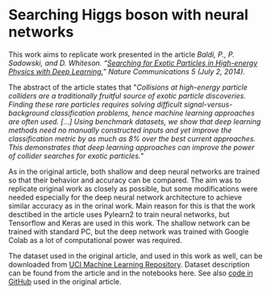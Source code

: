 # Searching Higgs boson with neural networks

This work aims to replicate work presented in the article *Baldi, P., P. Sadowski, and D. Whiteson. “[Searching for Exotic Particles in High-energy Physics with Deep Learning.](https://arxiv.org/pdf/1402.4735.pdf)” Nature Communications 5 (July 2, 2014).* 

The abstract of the article states that "*Collisions at high-energy particle colliders are a traditionally fruitful source of exotic particle discoveries. Finding these rare particles requires solving difficult signal-versus-background classification problems, hence machine learning approaches are often used. [...] Using benchmark datasets, we show that deep learning methods need no manually constructed inputs and yet improve the classification metric by as much as 8% over the best current approaches. This demonstrates that deep learning approaches can improve the power of collider searches for exotic particles.*"

As in the original article, both shallow and deep neural networks are trained so that their behavior and accuracy can be compared. The aim was to replicate original work as closely as possible, but some modifications were needed especially for the deep neural network architecture to achieve similar accuracy as in the orinal work. Main reason for this is that the work desctibed in the article uses Pylearn2 to train neural networks, but Tensorflow and Keras are used in this work. The shallow network can be trained with standard PC, but the deep network was trained with Google Colab as a lot of computational power was required. 

The dataset used in the original article, and used in this work as well, can be downloaded from [UCI Machine Learning Repository](https://archive.ics.uci.edu/ml/datasets/HIGGS). Dataset description can be found from the article and in the notebooks here. See also [code in GitHub](https://github.com/uci-igb/higgs-susy) used in the original article.
